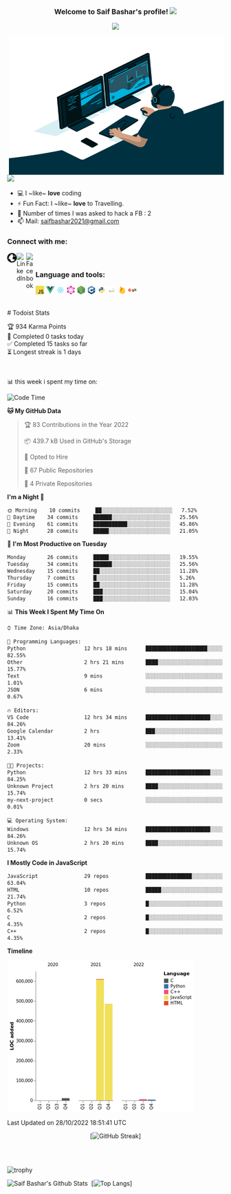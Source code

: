 <h3 align="center">
  Welcome to Saif Bashar's profile!
  <img src="https://media.giphy.com/media/hvRJCLFzcasrR4ia7z/giphy.gif" width="28">
</h3>
<p align="center">
  <a href="https://github.com/saifbashar"><img src="https://readme-typing-svg.herokuapp.com/?lines=Full-stack%20web%20and%20app%20developer;Self-taught%20UI%2FUX%20Designer;2%2B%20years%20of%20coding%20experience;Always%20learning%20new%20things&center=true&width=380&height=45"></a>
</p>


<img align="right" alt="GIF" src="https://raw.githubusercontent.com/saifbashar/saifbashar/main/code.gif" width="500" height="320" />

  
![](https://komarev.com/ghpvc/?username=saifbashar&color=green&style=flat-square&label=PROFILE+VIEWS)



  
  

- 💻 I ~like~ **love** coding
- ⚡ Fun Fact: I ~like~ **love** to Travelling.
- 🏅 Number of times I was asked to hack a FB : 2
- 📫 Mail: saifbashar2021@gmail.com

 
<!-- - Usesless Stats:
 👯 I have successfully worked on production level projects regarding android, web and backend.
currently perfecting my skills with ReactJS and Android MVVM Architecture.


-->
 ### Connect with me:

[<img align="left" alt="" width="22px" src="https://raw.githubusercontent.com/iconic/open-iconic/master/svg/globe.svg" />][website]
[<img align="left" alt="LinkedIn" width="22px" src="https://cdn.jsdelivr.net/npm/simple-icons@v3/icons/linkedin.svg" />][linkedin]
[<img align="left" alt="Facebook" width="22px" src="https://cdn.jsdelivr.net/npm/simple-icons@v3/icons/facebook.svg" />][facebook]


<br /> 


 ### Language and tools:

<code><img height="20" src="https://raw.githubusercontent.com/github/explore/80688e429a7d4ef2fca1e82350fe8e3517d3494d/topics/javascript/javascript.png"></code>
<code><img height="20" src="https://raw.githubusercontent.com/github/explore/80688e429a7d4ef2fca1e82350fe8e3517d3494d/topics/vue/vue.png"></code>
<code><img height="20" src="https://raw.githubusercontent.com/github/explore/80688e429a7d4ef2fca1e82350fe8e3517d3494d/topics/react/react.png"></code>
<code><img height="20" src="https://raw.githubusercontent.com/github/explore/5c058a388828bb5fde0bcafd4bc867b5bb3f26f3/topics/graphql/graphql.png"></code>
<code><img height="20" src="https://raw.githubusercontent.com/github/explore/80688e429a7d4ef2fca1e82350fe8e3517d3494d/topics/nodejs/nodejs.png"></code>
<code><img height="20" src="https://raw.githubusercontent.com/github/explore/80688e429a7d4ef2fca1e82350fe8e3517d3494d/topics/cpp/cpp.png"></code>
<code><img height="20" src="https://raw.githubusercontent.com/github/explore/80688e429a7d4ef2fca1e82350fe8e3517d3494d/topics/python/python.png"></code>
<code><img height="20" src="https://raw.githubusercontent.com/github/explore/80688e429a7d4ef2fca1e82350fe8e3517d3494d/topics/mysql/mysql.png"></code>
<code><img height="20" src="https://raw.githubusercontent.com/github/explore/80688e429a7d4ef2fca1e82350fe8e3517d3494d/topics/firebase/firebase.png"></code>
<code><img height="20" src="https://raw.githubusercontent.com/github/explore/80688e429a7d4ef2fca1e82350fe8e3517d3494d/topics/git/git.png"></code>

  
  


<br />
# Todoist Stats

<!-- TODO-IST:START -->
🏆  934 Karma Points           
🌸  Completed 0 tasks today           
✅  Completed 15 tasks so far           
⏳  Longest streak is 1 days
<!-- TODO-IST:END -->
<br />

📊 this week i spent my time on:
<br />

<!--START_SECTION:waka-->
![Code Time](http://img.shields.io/badge/Code%20Time-1%2C260%20hrs%2044%20mins-blue)

**🐱 My GitHub Data** 

> 🏆 83 Contributions in the Year 2022
 > 
> 📦 439.7 kB Used in GitHub's Storage 
 > 
> 💼 Opted to Hire
 > 
> 📜 67 Public Repositories 
 > 
> 🔑 4 Private Repositories  
 > 
**I'm a Night 🦉** 

```text
🌞 Morning    10 commits     ██░░░░░░░░░░░░░░░░░░░░░░░   7.52% 
🌆 Daytime    34 commits     ██████░░░░░░░░░░░░░░░░░░░   25.56% 
🌃 Evening    61 commits     ███████████░░░░░░░░░░░░░░   45.86% 
🌙 Night      28 commits     █████░░░░░░░░░░░░░░░░░░░░   21.05%

```
📅 **I'm Most Productive on Tuesday** 

```text
Monday       26 commits     █████░░░░░░░░░░░░░░░░░░░░   19.55% 
Tuesday      34 commits     ██████░░░░░░░░░░░░░░░░░░░   25.56% 
Wednesday    15 commits     ██░░░░░░░░░░░░░░░░░░░░░░░   11.28% 
Thursday     7 commits      █░░░░░░░░░░░░░░░░░░░░░░░░   5.26% 
Friday       15 commits     ██░░░░░░░░░░░░░░░░░░░░░░░   11.28% 
Saturday     20 commits     ███░░░░░░░░░░░░░░░░░░░░░░   15.04% 
Sunday       16 commits     ███░░░░░░░░░░░░░░░░░░░░░░   12.03%

```


📊 **This Week I Spent My Time On** 

```text
⌚︎ Time Zone: Asia/Dhaka

💬 Programming Languages: 
Python                   12 hrs 18 mins      ████████████████████░░░░░   82.55% 
Other                    2 hrs 21 mins       ████░░░░░░░░░░░░░░░░░░░░░   15.77% 
Text                     9 mins              ░░░░░░░░░░░░░░░░░░░░░░░░░   1.01% 
JSON                     6 mins              ░░░░░░░░░░░░░░░░░░░░░░░░░   0.67%

🔥 Editors: 
VS Code                  12 hrs 34 mins      █████████████████████░░░░   84.26% 
Google Calendar          2 hrs               ███░░░░░░░░░░░░░░░░░░░░░░   13.41% 
Zoom                     20 mins             ░░░░░░░░░░░░░░░░░░░░░░░░░   2.33%

🐱‍💻 Projects: 
Python                   12 hrs 33 mins      █████████████████████░░░░   84.25% 
Unknown Project          2 hrs 20 mins       ████░░░░░░░░░░░░░░░░░░░░░   15.74% 
my-next-project          0 secs              ░░░░░░░░░░░░░░░░░░░░░░░░░   0.01%

💻 Operating System: 
Windows                  12 hrs 34 mins      █████████████████████░░░░   84.26% 
Unknown OS               2 hrs 20 mins       ████░░░░░░░░░░░░░░░░░░░░░   15.74%

```

**I Mostly Code in JavaScript** 

```text
JavaScript               29 repos            ███████████████░░░░░░░░░░   63.04% 
HTML                     10 repos            █████░░░░░░░░░░░░░░░░░░░░   21.74% 
Python                   3 repos             █░░░░░░░░░░░░░░░░░░░░░░░░   6.52% 
C                        2 repos             █░░░░░░░░░░░░░░░░░░░░░░░░   4.35% 
C++                      2 repos             █░░░░░░░░░░░░░░░░░░░░░░░░   4.35%

```


**Timeline**

![Chart not found](https://raw.githubusercontent.com/saifbashar/saifbashar/main/charts/bar_graph.png) 


 Last Updated on 28/10/2022 18:51:41 UTC
<!--END_SECTION:waka-->

<div align="center">
  

[![GitHub Streak](https://github-readme-streak-stats.herokuapp.com?user=saifbashar&theme=synthwave)]
  </div>
  
<br /><br />



  ![trophy](https://github-profile-trophy.vercel.app/?username=saifbashar&theme=juicyfresh&no-frame=true&row=1&&margin-w=20&no-bg=true)

  
<img align="left" alt="Saif Bashar's Github Stats" src="https://github-readme-stats.vercel.app/api?username=saifbashar&show_icons=true" />    &nbsp;
[![Top Langs](https://github-readme-stats.vercel.app/api/top-langs?username=saifbashar&count_private=true&show_icons=true)]
  </div>

  



[website]: https://saifbashar.wordpress.com/
[facebook]: https://www.facebook.com/yepitssaif/
[linkedin]:https://www.linkedin.com/in/saifbashar/
<br/>
<br/>


